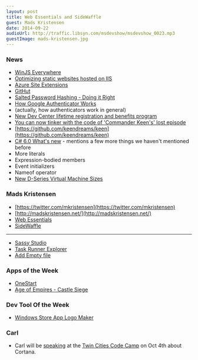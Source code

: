 ```yaml
---
layout: post
title: Web Essentials and SideWaffle
guest: Mads Kristensen
date: 2014-09-22
audioUrl: http://traffic.libsyn.com/msdevshow/msdevshow_0023.mp3
guestImage: mads-kristensen.jpg
---
```


### News

 - [WinJS Everywhere](http://blogs.windows.com/buildingapps/2014/09/17/winjs-everywhere/)
 - [Optimizing static websites hosted on IIS](http://madskristensen.net/post/optimizing-static-websites-on-iis#comments)
  -   [Azure Site Extensions](http://azure.microsoft.com/blog/2014/06/20/azure-web-sites-extensions/)
 - [GitHut](http://githut.info)
 - [Salted Password Hashing - Doing it Right](https://crackstation.net/hashing-security.htm)
 - [How Google Authenticator Works](http://garbagecollected.org/2014/09/14/how-google-authenticator-works/)
  - (actually, how authenticators work in general)
 - [New Dev Center lifetime registration and benefits program](http://blogs.windows.com/buildingapps/2014/09/17/new-dev-center-lifetime-registration-benefits-program/)
 - [You can now tinker with the code of 'Commander Keen's' lost episode](http://www.engadget.com/2014/09/18/keen-dreams-source-code/)
  - [https://github.com/keendreams/keen](https://github.com/keendreams/keen)
 - [C\# 6.0 What's new](http://www.dotnetcurry.com/showarticle.aspx?ID=1042) - mentions a
few more things we haven't mentioned before
  - More literals
  - Expression-bodied members
  - Event initializers
  - Nameof operator 
 - [New D-Series Virtual Machine Sizes](http://azure.microsoft.com/blog/2014/09/22/new-d-series-virtual-machine-sizes/)

### Mads Kristensen

 - [https://twitter.com/mkristensen](https://twitter.com/mkristensen)
 - [http://madskristensen.net/](http://madskristensen.net/)
 - [Web Essentials](http://vswebessentials.com/) 
 - [SideWaffle](http://sidewaffle.com/)

----------

 -   [Sassy Studio](http://visualstudiogallery.msdn.microsoft.com/85fa99a6-e4c6-4a1c-9f00-e6a8129b6f4d)
 -   [Task Runner Explorer](http://visualstudiogallery.msdn.microsoft.com/8e1b4368-4afb-467a-bc13-9650572db708)
 - [Add Empty file](http://visualstudiogallery.msdn.microsoft.com/3f820e99-6c0d-41db-aa74-a18d9623b1f3)
    
### Apps of the Week

 - [OneStart](http://www.windowsphone.com/s?appid=7860ee13-3666-4a15-9464-2a678e2f4f15)
 - [Age of Empires - Castle Siege](http://www.ageofempires.com/castlesiege)

### Dev Tool Of the Week

 - [Windows Store App Logo Maker](http://www.winbeta.org/news/awesome-tool-easily-creates-multi-sized-logos-your-windows-81-or-windows-phone-app-project)

### Carl

 - Carl will be [speaking](http://twincitiescodecamp.com/Speakers/Fall2014#sp5) at the [Twin Cities Code Camp](http://twincitiescodecamp.com/) on Oct 4th about Cortana. 